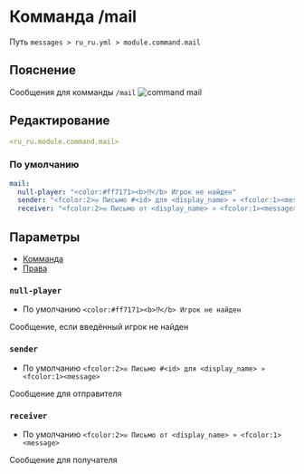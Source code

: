 # Комманда /mail
Путь `messages > ru_ru.yml > module.command.mail`

## Пояснение
Сообщения для комманды `/mail`
![command mail](/commandmail.png)

## Редактирование
```yaml
<ru_ru.module.command.mail>
```

### По умолчанию
```yaml
mail:
  null-player: "<color:#ff7171><b>⁉</b> Игрок не найден"
  sender: "<fcolor:2>✉ Письмо #<id> для <display_name> » <fcolor:1><message>"
  receiver: "<fcolor:2>✉ Письмо от <display_name> » <fcolor:1><message>"
```

## Параметры

- [Комманда](/en/commands/module/command/mail/)
- [Права](/en/permissions/module/command/mail/)

### `null-player`
- По умолчанию `<color:#ff7171><b>⁉</b> Игрок не найден`

Сообщение, если введённый игрок не найден

### `sender`
- По умолчанию `<fcolor:2>✉ Письмо #<id> для <display_name> » <fcolor:1><message>`

Сообщение для отправителя

### `receiver`
- По умолчанию `<fcolor:2>✉ Письмо от <display_name> » <fcolor:1><message>`

Сообщение для получателя

